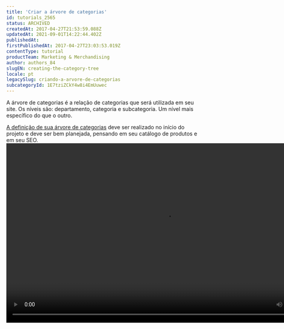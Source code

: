 ```yaml
---
title: 'Criar a árvore de categorias'
id: tutorials_2565
status: ARCHIVED
createdAt: 2017-04-27T21:53:59.088Z
updatedAt: 2021-09-01T14:22:44.402Z
publishedAt: 
firstPublishedAt: 2017-04-27T23:03:53.019Z
contentType: tutorial
productTeam: Marketing & Merchandising
author: authors_84
slugEN: creating-the-category-tree
locale: pt
legacySlug: criando-a-arvore-de-categorias
subcategoryId: 1E7tziZCkY4w8i4EmUuwec
---
```


A árvore de categorias é a relação de categorias que será utilizada em seu site. Os níveis são: departamento, categoria e subcategoria. Um nível mais específico do que o outro.

[A definição de sua árvore de categorias](/tutorial/cadastrando-categoria/ "A definição de sua árvore de categorias") deve ser realizado no início do projeto e deve ser bem planejada, pensando em seu catálogo de produtos e em seu SEO.
<video class="wp-video-shortcode" id="video-2565-8" width="840" height="473" preload="metadata" controls="controls"><source type="video/mp4" src="https://assets.contentful.com/alneenqid6w5/5EVmpjIxSECYa4okIyGsae/18e869041abb873483641b0a04fa93df/CriandoArvoreCategorias-1.mp4?_=8" />[https://assets.contentful.com/alneenqid6w5/5EVmpjIxSECYa4okIyGsae/18e869041abb873483641b0a04fa93df/CriandoArvoreCategorias-1.mp4](https://assets.contentful.com/alneenqid6w5/5EVmpjIxSECYa4okIyGsae/18e869041abb873483641b0a04fa93df/CriandoArvoreCategorias-1.mp4 "https://assets.contentful.com/alneenqid6w5/5EVmpjIxSECYa4okIyGsae/18e869041abb873483641b0a04fa93df/CriandoArvoreCategorias-1.mp4")</video>
